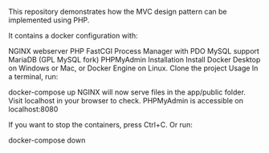 This repository demonstrates how the MVC design pattern can be implemented using PHP.

It contains a docker configuration with:

NGINX webserver
PHP FastCGI Process Manager with PDO MySQL support
MariaDB (GPL MySQL fork)
PHPMyAdmin
Installation
Install Docker Desktop on Windows or Mac, or Docker Engine on Linux.
Clone the project
Usage
In a terminal, run:

docker-compose up
NGINX will now serve files in the app/public folder. Visit localhost in your browser to check. PHPMyAdmin is accessible on localhost:8080

If you want to stop the containers, press Ctrl+C. Or run:

docker-compose down
